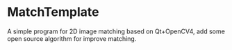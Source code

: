 # MatchTemplate
A simple program for 2D image matching based on Qt+OpenCV4, add some open source algorithm for improve matching.

